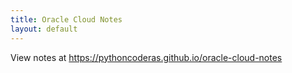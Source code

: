 ```yaml
---
title: Oracle Cloud Notes
layout: default
---
```

View notes at https://pythoncoderas.github.io/oracle-cloud-notes